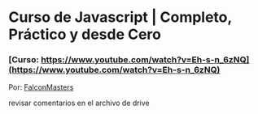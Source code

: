 # Curso de Javascript | Completo, Práctico y desde Cero 

### [Curso: https://www.youtube.com/watch?v=Eh-s-n_6zNQ](https://www.youtube.com/watch?v=Eh-s-n_6zNQ)

Por: [FalconMasters](http://www.falconmasters.com)

revisar comentarios en el archivo de drive

